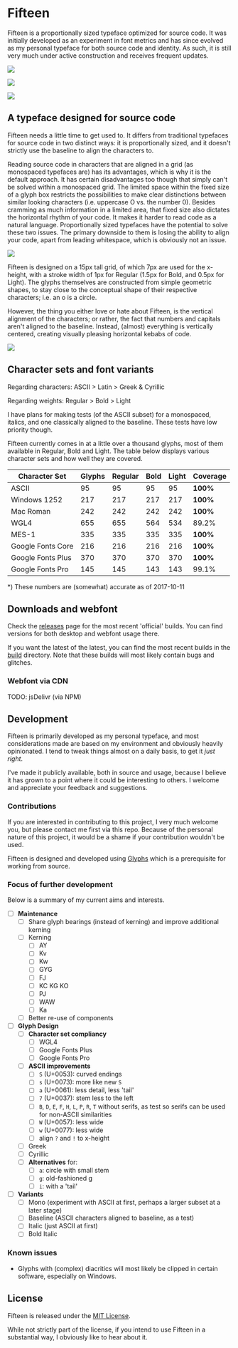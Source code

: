 # Fifteen

Fifteen is a proportionally sized typeface optimized for source code. It was initially developed as an experiment in font metrics and has since evolved as my personal typeface for both source code and identity. As such, it is still very much under active construction and receives frequent updates.

![](images/sample-regular.png)

![](images/sample-bold.png)

![](images/sample-light.png)

## A typeface designed for source code

Fifteen needs a little time to get used to. It differs from traditional typefaces for source code in two distinct ways: it is proportionally sized, and it doesn't strictly use the baseline to align the characters to.

Reading source code in characters that are aligned in a grid (as monospaced typefaces are) has its advantages, which is why it is the default approach. It has certain disadvantages too though that simply can't be solved within a monospaced grid. The limited space within the fixed size of a glyph box restricts the possibilities to make clear distinctions between similar looking characters (i.e. uppercase O vs. the number 0). Besides cramming as much information in a limited area, that fixed size also dictates the horizontal rhythm of your code. It makes it harder to read code as a natural language. Proportionally sized typefaces have the potential to solve these two issues. The primary downside to them is losing the ability to align your code, apart from leading whitespace, which is obviously not an issue.

![](images/sample-code.png)

Fifteen is designed on a 15px tall grid, of which 7px are used for the x-height, with a stroke width of 1px for Regular (1.5px for Bold, and 0.5px for Light). The glyphs themselves are constructed from simple geometric shapes, to stay close to the conceptual shape of their respective characters; i.e. an o is a circle.

However, the thing you either love or hate about Fifteen, is the vertical alignment of the characters; or rather, the fact that numbers and capitals aren't aligned to the baseline. Instead, (almost) everything is vertically centered, creating visually pleasing horizontal kebabs of code.

![](images/sample-alignment.png)

## Character sets and font variants

Regarding characters: ASCII > Latin > Greek &amp; Cyrillic

Regarding weights: Regular > Bold > Light

I have plans for making tests (of the ASCII subset) for a monospaced, italics, and one classically aligned to the baseline. These tests have low priority though.

Fifteen currently comes in at a little over a thousand glyphs, most of them available in Regular, Bold and Light. The table below displays various character sets and how well they are covered.

| Character Set | Glyphs | Regular | Bold | Light | Coverage |
| --- | --- | --- | --- | --- | --- |
| ASCII | 95 | 95 | 95 | 95 | **100%** |
| Windows 1252 | 217 | 217 | 217 | 217 | **100%** |
| Mac Roman | 242 | 242 | 242 | 242 | **100%** |
| WGL4 | 655 | 655 | 564 | 534 | 89.2% |
| MES-1 | 335 | 335 | 335 | 335 | **100%** |
| Google Fonts Core | 216 | 216 | 216 | 216 | **100%** |
| Google Fonts Plus | 370 | 370 | 370 | 370 | **100%** |
| Google Fonts Pro | 145 | 145 | 143 | 143 | 99.1% |

\*) These numbers are (somewhat) accurate as of 2017-10-11

## Downloads and webfont

Check the [releases](https://github.com/burodepeper/fifteen/releases) page for the most recent 'official' builds. You can find versions for both desktop and webfont usage there.

If you want the latest of the latest, you can find the most recent builds in the [build](https://github.com/burodepeper/fifteen/tree/master/build) directory. Note that these builds will most likely contain bugs and glitches.

### Webfont via CDN

TODO: jsDelivr (via NPM)

## Development

Fifteen is primarily developed as my personal typeface, and most considerations made are based on my environment and obviously heavily opinionated. I tend to tweak things almost on a daily basis, to get it _just right_.

I've made it publicly available, both in source and usage, because I believe it has grown to a point where it could be interesting to others. I welcome and appreciate your feedback and suggestions.

### Contributions

If you are interested in contributing to this project, I very much welcome you, but please contact me first via this repo. Because of the personal nature of this project, it would be a shame if your contribution wouldn't be used.

Fifteen is designed and developed using [Glyphs](https://www.glyphsapp.com) which is a prerequisite for working from source.

### Focus of further development

Below is a summary of my current aims and interests.

- [ ] **Maintenance**
  - [ ] Share glyph bearings (instead of kerning) and improve additional kerning
  - [ ] Kerning
    - [ ] AY
    - [ ] Kv
    - [ ] Kw
    - [ ] GYG
    - [ ] FJ
    - [ ] KC KG KO
    - [ ] PJ
    - [ ] WAW
    - [ ] Ka
  - [ ] Better re-use of components
- [ ] **Glyph Design**
  - [ ] **Character set compliancy**
    - [ ] WGL4
    - [ ] Google Fonts Plus
    - [ ] Google Fonts Pro
  - [ ] **ASCII improvements**
    - [ ] `S` (U+0053): curved endings
    - [ ] `s` (U+0073): more like new `S`
    - [ ] `a` (U+0061): less detail, less 'tail'
    - [ ] `7` (U+0037): stem less to the left
    - [ ] `B`, `D`, `E`, `F`, `H`, `L`, `P`, `R`, `T` without serifs, as test so serifs can be used for non-ASCII similarities
    - [ ] `W` (U+0057): less wide
    - [ ] `w` (U+0077): less wide
    - [ ] align `?` and `!` to x-height
  - [ ] Greek
  - [ ] Cyrillic
  - [ ] **Alternatives** for:
    - [ ] `a`: circle with small stem
    - [ ] `g`: old-fashioned g
    - [ ] `i`: with a 'tail'
- [ ] **Variants**
  - [ ] Mono (experiment with ASCII at first, perhaps a larger subset at a later stage)
  - [ ] Baseline (ASCII characters aligned to baseline, as a test)
  - [ ] Italic (just ASCII at first)
  - [ ] Bold Italic

### Known issues

- Glyphs with (complex) diacritics will most likely be clipped in certain software, especially on Windows.

## License

Fifteen is released under the [MIT License](LICENSE).

While not strictly part of the license, if you intend to use Fifteen in a substantial way, I obviously like to hear about it.
